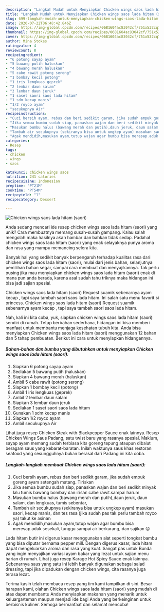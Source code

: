 ```yaml
---
description: "Langkah Mudah untuk Menyiapkan Chicken wings saos lada hitam (saori), Lezat"
title: "Langkah Mudah untuk Menyiapkan Chicken wings saos lada hitam (saori), Lezat"
slug: 699-langkah-mudah-untuk-menyiapkan-chicken-wings-saos-lada-hitam-saori-lezat
date: 2020-07-22T06:48:42.846Z
image: https://img-global.cpcdn.com/recipes/0681604ac83042cf/751x532cq70/chicken-wings-saos-lada-hitam-saori-foto-resep-utama.jpg
thumbnail: https://img-global.cpcdn.com/recipes/0681604ac83042cf/751x532cq70/chicken-wings-saos-lada-hitam-saori-foto-resep-utama.jpg
cover: https://img-global.cpcdn.com/recipes/0681604ac83042cf/751x532cq70/chicken-wings-saos-lada-hitam-saori-foto-resep-utama.jpg
author: Mina Stokes
ratingvalue: 4
reviewcount: 8
recipeingredient:
- "6 potong sayap ayam"
- "5 bawang putih haluskan"
- "4 bawang merah haluskan"
- "5 cabe rawit potong serong"
- "1 bombay kecil potong"
- "1 iris lengkuas geprek"
- "2 lembar daun salam"
- "3 lembar daun jeruk"
- "1 saset saori saos lada hitam"
- "1 sdm kecap manis"
- "1/2 royco ayam"
- "secukupnya Air"
recipeinstructions:
- "Cuci bersih ayam, rebus dan beri sedikit garam, jika sudah empuk goreng ayam setengah matang. Tiriskan"
- "Jika semua bumbu sudah siap, panaskan wajan dan beri sedikit minyak lalu tumis bawang bombay dan irisan cabe rawit.sampai harum"
- "Masukan bumbu halus (bawang merah dan putih),daun jeruk, daun salam, dan lengkuas, tumis sebentar,"
- "Tambah air secukupnya (sekiranya bisa untuk ungkep ayam) masukan saori, kecap manis, dan tes rasa (jika sudah pas tak perlu tambah royco ya) takut ke asinan"
- "Agak mendidih,masukan ayam,tutup wajan agar bumbu bisa meresap.aduk sesekali, tunggu sampai air berkurang, dan sajikan 😊"
categories:
- Resep
tags:
- chicken
- wings
- saos

katakunci: chicken wings saos 
nutrition: 241 calories
recipecuisine: Indonesian
preptime: "PT21M"
cooktime: "PT54M"
recipeyield: "1"
recipecategory: Dessert

---
```



![Chicken wings saos lada hitam (saori)](https://img-global.cpcdn.com/recipes/0681604ac83042cf/751x532cq70/chicken-wings-saos-lada-hitam-saori-foto-resep-utama.jpg)

Anda sedang mencari ide resep chicken wings saos lada hitam (saori) yang unik? Cara membuatnya memang susah-susah gampang. Kalau salah mengolah maka hasilnya akan hambar dan bahkan tidak sedap. Padahal chicken wings saos lada hitam (saori) yang enak selayaknya punya aroma dan rasa yang mampu memancing selera kita.

Banyak hal yang sedikit banyak berpengaruh terhadap kualitas rasa dari chicken wings saos lada hitam (saori), mulai dari jenis bahan, selanjutnya pemilihan bahan segar, sampai cara membuat dan menyajikannya. Tak perlu pusing jika mau menyiapkan chicken wings saos lada hitam (saori) enak di mana pun anda berada, karena asal sudah tahu triknya maka hidangan ini bisa jadi sajian spesial.

Chicken wings saos lada hitam (saori) Request suamik sebenarnya ayam kecap , tapi saya tambah saori saos lada hitam. Ini salah satu menu favorit si princess. Chicken wings saos lada hitam (saori) Request suamik sebenarnya ayam kecap , tapi saya tambah saori saos lada hitam.


Nah, kali ini kita coba, yuk, siapkan chicken wings saos lada hitam (saori) sendiri di rumah. Tetap berbahan sederhana, hidangan ini bisa memberi manfaat untuk membantu menjaga kesehatan tubuh kita. Anda bisa menyiapkan Chicken wings saos lada hitam (saori) menggunakan 12 bahan dan 5 tahap pembuatan. Berikut ini cara untuk menyiapkan hidangannya.

<!--inarticleads1-->

##### Bahan-bahan dan bumbu yang dibutuhkan untuk menyiapkan Chicken wings saos lada hitam (saori):

1. Siapkan 6 potong sayap ayam
1. Sediakan 5 bawang putih (haluskan)
1. Siapkan 4 bawang merah (haluskan)
1. Ambil 5 cabe rawit (potong serong)
1. Siapkan 1 bombay kecil (potong)
1. Ambil 1 iris lengkuas (geprek)
1. Ambil 2 lembar daun salam
1. Siapkan 3 lembar daun jeruk
1. Sediakan 1 saset saori saos lada hitam
1. Gunakan 1 sdm kecap manis
1. Siapkan 1/2 royco ayam
1. Ambil secukupnya Air


Lihat juga resep Chicken Steak with Blackpepper Sauce enak lainnya. Resep Chicken Wings Saus Padang, satu twist baru yang rasanya spesial. Maklum, sayap ayam memang sudah terbiasa kita goreng tepung ataupun dibalut beragam saus yang kebarat-baratan. Inilah waktunya saus khas restoran seafood yang sesungguhnya bukan berasal dari Padang ini kita coba. 

<!--inarticleads2-->

##### Langkah-langkah membuat Chicken wings saos lada hitam (saori):

1. Cuci bersih ayam, rebus dan beri sedikit garam, jika sudah empuk goreng ayam setengah matang. Tiriskan
1. Jika semua bumbu sudah siap, panaskan wajan dan beri sedikit minyak lalu tumis bawang bombay dan irisan cabe rawit.sampai harum
1. Masukan bumbu halus (bawang merah dan putih),daun jeruk, daun salam, dan lengkuas, tumis sebentar,
1. Tambah air secukupnya (sekiranya bisa untuk ungkep ayam) masukan saori, kecap manis, dan tes rasa (jika sudah pas tak perlu tambah royco ya) takut ke asinan
1. Agak mendidih,masukan ayam,tutup wajan agar bumbu bisa meresap.aduk sesekali, tunggu sampai air berkurang, dan sajikan 😊


Lada hitam butir ini digerus kasar menggunakan alat seperti tongkat bambu yang bisa diputar bernama pepper mill. Dengan digerus kasar, lada hitam dapat mengeluarkan aroma dan rasa yang kuat. Sangat pas untuk Bunda yang ingin menyajikan variasi ayam bakar yang lezat untuk sajian menu harian di rumah. Lihat juga resep Karage Hot Spicy Sauce enak lainnya. Sebenarnya saus yang satu ini lebih banyak digunakan sebagai salad dressing, tapi jika dipadukan dengan chicken wings, cita rasanya juga terasa lezat. 

Terima kasih telah membaca resep yang tim kami tampilkan di sini. Besar harapan kami, olahan Chicken wings saos lada hitam (saori) yang mudah di atas dapat membantu Anda menyiapkan makanan yang menarik untuk keluarga/teman maupun menjadi ide bagi Anda yang berkeinginan untuk berbisnis kuliner. Semoga bermanfaat dan selamat mencoba!
